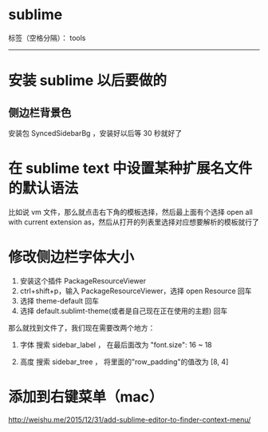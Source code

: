 # sublime

标签（空格分隔）： tools

---

# 安装 sublime 以后要做的

## 侧边栏背景色

安装包 SyncedSidebarBg ，安装好以后等 30 秒就好了

##

# 在 sublime text 中设置某种扩展名文件的默认语法

比如说 vm 文件，那么就点击右下角的模板选择，然后最上面有个选择 open all with current extension as，然后从打开的列表里选择对应想要解析的模板就行了

# 修改侧边栏字体大小

1. 安装这个插件 PackageResourceViewer
2. ctrl+shift+p，输入 PackageResourceViewer，选择 open Resource 回车
3. 选择 theme-default 回车
4. 选择 default.sublimt-theme(或者是自己现在正在使用的主题) 回车

那么就找到文件了，我们现在需要改两个地方：

1. 字体
   搜索 sidebar_label ， 在最后面改为 "font.size": 16 ~ 18

2. 高度
   搜索 sidebar_tree ， 将里面的"row_padding"的值改为 [8, 4]

# 添加到右键菜单（mac）

http://weishu.me/2015/12/31/add-sublime-editor-to-finder-context-menu/
